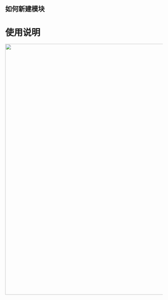 ## 如何新建模块

# 使用说明
<p align="center">
  <img width="800" src="http://img.lianshang.cn/vue/img/pic5.jpg">
</p>